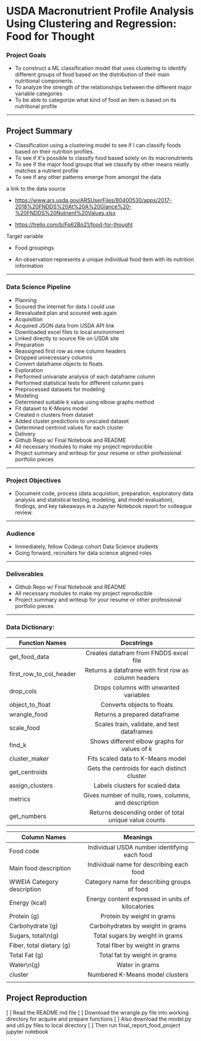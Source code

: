 # USDA Macronutrient Profile Analysis Using Clustering and Regression: Food for Thought

### Project Goals
 - To construct a ML classification model that uses clustering to identify different groups of food based on the distribution of their main nutritional components.
 - To analyze the strength of the relationships between the different major variable categories
 - To be able to categorize what kind of food an item is based on its nutritional profile

--------------------

## Project Summary
 - Classification using a clustering model to see if I can classify foods based on their nutrition profiles.
 - To see if it's possible to classify food based solely on its macronutrients
 - To see if the major food groups that we classify by other means neatly matches a nutrient profile
 - To see if any other patterns emerge from amongst the data
 
a link to the data source
 - https://www.ars.usda.gov/ARSUserFiles/80400530/apps/2017-2018%20FNDDS%20At%20A%20Glance%20-%20FNDDS%20Nutrient%20Values.xlsx
 
 - https://trello.com/b/Fp62Bo21/food-for-thought

Target variable
 - Food groupings
 
 - An observation represents a unique individual food item with its nutrition information
 
--------------------

### Data Science Pipeline
- Planning
 - Scoured the internet for data I could use
 - Reevaluated plan and scoured web again
- Acquisition
 - Acquired JSON data from USDA API link
 - Downloaded excel files to local environment
 - Linked directly to source file on USDA site
- Preparation
 - Reassigned first row as new column headers
 - Dropped unnecessary columns
 - Convert dataframe objects to floats
- Exploration
 - Performed univariate analysis of each dataframe column
 - Performed statistical tests for different column pairs
 - Preprocessed datasets for modeling
- Modeling
 - Determined suitable k value using elbow graphs method
 - Fit dataset to K-Means model
 - Created n clusters from dataset
 - Added cluster predictions to unscaled dataset
 - Determined centroid values for each cluster
- Delivery
 - Github Repo w/ Final Notebook and README
 - All necessary modules to make my project reproducible
 - Project summary and writeup for your resume or other professional portfolio pieces 
 
--------------------

### Project Objectives
- Document code, process (data acquistion, preparation, exploratory data analysis and statistical testing, modeling, and model evaluation), findings, and key takeaways in a Jupyter Notebook report for colleague review.

--------------------
### Audience
- Immediately, fellow Codeup cohort Data Science students
- Going forward, recruiters for data science aligned roles

--------------------

### Deliverables
- Github Repo w/ Final Notebook and README
- All necessary modules to make my project reproducible
- Project summary and writeup for your resume or other professional portfolio pieces

--------------------

### Data Dictionary:
| Function Names          | Docstrings                                             |
| ------------------------|:----------------------------------------------------:|
| get_food_data           | Creates datafram from FNDDS excel file               |
| first_row_to_col_header | Returns a dataframe with first row as column headers |
| drop_cols               | Drops columns with unwanted variables                |
| object_to_float         | Converts objects to floats                           |
| wrangle_food            | Returns a prepared dataframe                         |
| scale_food              | Scales train, validate, and test dataframes          |
| find_k                  | Shows different elbow graphs for values of k         |
| cluster_maker           | Fits scaled data to K-Means model                    |
| get_centroids           | Gets the centroids for each distinct cluster         |
| assign_clusters         | Labels clusters for scaled data                      |
| metrics                 | Gives number of nulls, rows, columns, and description|
| get_numbers             | Returns descending order of total unique value counts|

| Column Names              | Meanings                                             |
| --------------------------|:----------------------------------------------------:|
| Food code                 | Individual USDA number identifying each food
| Main food description     | Individual name for describing each food 
| WWEIA Category description| Category name for describing groups of food
| Energy (kcal)             | Energy content expressed in units of kilocalories 
| Protein (g)               | Protein by weight in grams
| Carbohydrate (g)          | Carbohydrates by weight in grams
| Sugars, total\n(g)        | Total sugars by weight in grams 
| Fiber, total dietary (g)  | Total fiber by weight in grams
| Total Fat (g)             | Total fat by weight in grams
| Water\n(g)                | Water in grams
| cluster                   | Numbered K-Means model clusters
|                           | 

## Project Reproduction
[ ] Read the README.md file
[ ] Download the wrangle.py file into working directory for acquire and prepare functions 
[ ] Also download the model.py and util.py files to local directory
[ ] Then run final_report_food_project jupyter notebook
